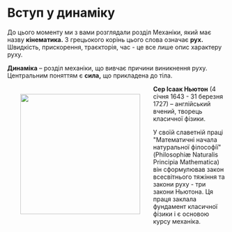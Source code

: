 # Вступ у динамiку

До цього моменту ми з вами розглядали роздiл Механiки, який має назву <b>кiнематика.</b> З грецьокого корiнь цього слова означає <b>рух.</b> Швидкiсть, прискорення, траєкторiя, час - це все лише опис характеру руху.

<p class="p3"><span class="p1"><b>Динамiка</b></span> – роздiл механiки, що вивчає причини виникнення руху. Центральним поняттям є <b>сила,</b> що прикладена до тiла.</p>

<img style="" class="image" width="275" hspace="30" vspace="20" align="left" style="float:right" src="https://rawgit.com/chudaol/ed-era-book-physics/master/images/chapter_4/1.png" />
<p class="p3"><b>Сер Iсаак Ньютон</b> (4 сiчня 1643 - 31 березня 1727) – англiйський вчений, творець класичної фiзики.</p>
<p class="p3">У своїй славетнiй працi "Математичнi начала натуральної фiлософiї" (Philosophi&#230 Naturalis Principia Mathematica) вiн сформулював закон всесвiтнього тяжiння та закони руху - три закони Ньютона. Ця праця заклала фундамент класичної фiзики i є основою курсу механiка.</p>
